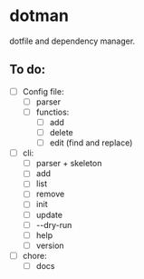 # dotman

dotfile and dependency manager.

## To do:

- [ ] Config file:
  - [ ] parser
  - [ ] functios:
    - [ ] add
    - [ ] delete
    - [ ] edit (find and replace)
- [ ] cli:
  - [ ] parser + skeleton
  - [ ] add
  - [ ] list
  - [ ] remove
  - [ ] init
  - [ ] update
  - [ ] --dry-run
  - [ ] help
  - [ ] version
- [ ] chore:
  - [ ] docs
